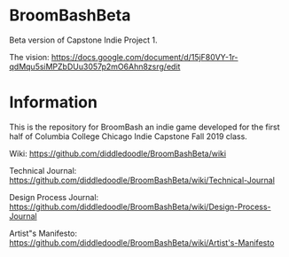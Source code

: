 # BroomBashBeta
Beta version of Capstone Indie Project 1.

The vision: https://docs.google.com/document/d/15jF80VY-1r-qdMqu5siMPZbDUu3057p2mO6Ahn8zsrg/edit

# Information
This is the repository for BroomBash an indie game developed for the first half of Columbia College Chicago Indie Capstone Fall 2019 class.

Wiki: https://github.com/diddledoodle/BroomBashBeta/wiki

Technical Journal: https://github.com/diddledoodle/BroomBashBeta/wiki/Technical-Journal

Design Process Journal: https://github.com/diddledoodle/BroomBashBeta/wiki/Design-Process-Journal

Artist"s Manifesto: https://github.com/diddledoodle/BroomBashBeta/wiki/Artist's-Manifesto
